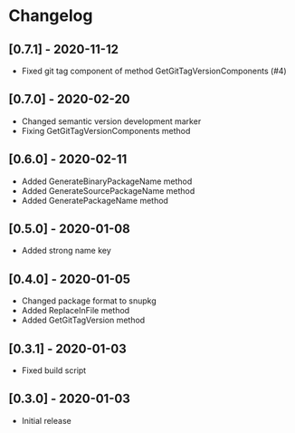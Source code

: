 # Changelog

## [0.7.1] - 2020-11-12
- Fixed git tag component of method GetGitTagVersionComponents (#4)

## [0.7.0] - 2020-02-20
- Changed semantic version development marker
- Fixing GetGitTagVersionComponents method

## [0.6.0] - 2020-02-11
- Added GenerateBinaryPackageName method
- Added GenerateSourcePackageName method
- Added GeneratePackageName method

## [0.5.0] - 2020-01-08
- Added strong name key

## [0.4.0] - 2020-01-05
- Changed package format to snupkg
- Added ReplaceInFile method
- Added GetGitTagVersion method

## [0.3.1] - 2020-01-03
- Fixed build script

## [0.3.0] - 2020-01-03
- Initial release